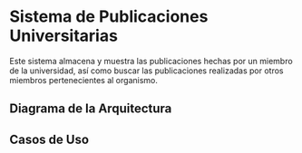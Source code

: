 # Sistema de Publicaciones Universitarias
Este sistema almacena y muestra las publicaciones hechas por un miembro de la universidad, así como buscar las publicaciones realizadas por otros miembros pertenecientes al organismo.

## Diagrama de la Arquitectura

## Casos de Uso
